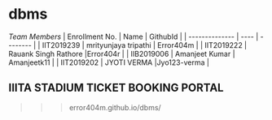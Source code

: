 # dbms

*Team Members*
|   Enrollment No.  |   Name   | GithubId |
|   --------------  |   ----   | -------- |
|    IIT2019239  |  mrityunjaya tripathi  | Error404m |
|    IIT2019222  |   Rauank Singh Rathore  |Error404r |
|    IIB2019006  |   Amanjeet Kumar | Amanjeetk11 |
|    IIT2019202  |   JYOTI VERMA |Jyo123-verma |




## IIITA STADIUM TICKET BOOKING PORTAL

>>> error404m.github.io/dbms/

